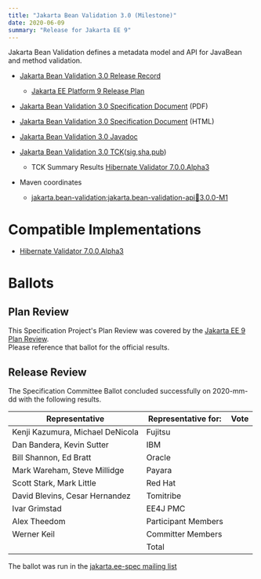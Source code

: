 ```yaml
---
title: "Jakarta Bean Validation 3.0 (Milestone)"
date: 2020-06-09
summary: "Release for Jakarta EE 9"
---
```

Jakarta Bean Validation defines a metadata model and API for JavaBean and method validation.

* [Jakarta Bean Validation 3.0 Release Record]()
  * [Jakarta EE Platform 9 Release Plan](https://eclipse-ee4j.github.io/jakartaee-platform/jakartaee9/JakartaEE9ReleasePlan)
* [Jakarta Bean Validation 3.0 Specification Document](./bean-validation-specification-3.0.0-M1.pdf) (PDF)
* [Jakarta Bean Validation 3.0 Specification Document](./bean-validation-specification-3.0.0-M1.html) (HTML)
* [Jakarta Bean Validation 3.0 Javadoc](./apidocs)
* [Jakarta Bean Validation 3.0 TCK](http://download.eclipse.org/ee4j/bean-validation/3.0/beanvalidation-tck-dist-3.0.0-M2.zip)([sig](),[sha](),[pub]())
  * TCK Summary Results [Hibernate Validator 7.0.0.Alpha3](./TCK-summary.html)

* Maven coordinates
  * [jakarta.bean-validation:jakarta.bean-validation-api:jar:3.0.0-M1](https://repo1.maven.org/maven2/jakarta/validation/jakarta.validation-api/3.0.0-M1/jakarta.validation-api-3.0.0-M1.jar)


# Compatible Implementations

* [Hibernate Validator 7.0.0.Alpha3](https://hibernate.org/validator/releases/7.0/)

# Ballots

## Plan Review

[//]: # (For Jakarta EE 9, the Platform Plan Review covered 95% of the Specification Projects.  For those Projects, just use the following statement in this Plan Review section:)

This Specification Project's Plan Review was covered by the [Jakarta EE 9 Plan Review](https://jakarta.ee/specifications/platform/9/).  
Please reference that ballot for the official results.

[//]: # (If your Project was required to do a standalone Plan Review...  You'll need to perform an official Plan Review ballot and record the results here.)

## Release Review

The Specification Committee Ballot concluded successfully on 2020-mm-dd with the following results.

| Representative                                 | Representative for: | Vote |
|------------------------------------------------|---------------------|------|
| Kenji Kazumura, Michael DeNicola               | Fujitsu             |      |
| Dan Bandera, Kevin Sutter                      | IBM                 |      |
| Bill Shannon, Ed Bratt                         | Oracle              |      |
| Mark Wareham, Steve Millidge                   | Payara              |      |
| Scott Stark, Mark Little                       | Red Hat             |      |
| David Blevins, Cesar Hernandez                 | Tomitribe           |      |
| Ivar Grimstad                                  | EE4J PMC            |      |
| Alex Theedom                                   | Participant Members |      |
| Werner Keil                                    | Committer Members   |      |
|                                                | Total               |      |

The ballot was run in the [jakarta.ee-spec mailing list]()
